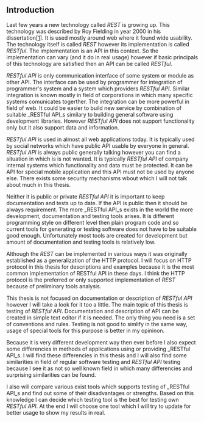## Introduction

Last few years a new technology called _REST_ is growing up. This technology was described by Roy Fielding in year 2000 in his dissertation[[1](../index.md/#Fielding2000)]. It is used mostly around web where it found wide usability. The technology itself is called _REST_ however its implementation is called _RESTful_. The implementation is an API in this context. So the implementation can vary (and it do in real usage) however if basic principals of this technology are satisfied then an API can be called _RESTful_.

_RESTful API_ is only communication interface of some system or module as other API. The interface can be used by programmer for integration of programmer's system and a system which providers _RESTful API_. Similar integration is known mostly in field of corporations in which many specific systems comunicates togerther. The integration can be more powerful in field of web. It could be easier to build new service by combination of suitable _RESTful API_s similary to building general software using development libraries. However _RESTful API_ does not support functionality only but it also support data and information.

_RESTful API_ is used in almost all web applications today. It is typically used by social networks which have public API usable by everyone in general. _RESTful API_ is always public generally talking however you can find a situation in which is is not wanted. It is typically _RESTful API_ of company internal systems which functionality and data must be protected. It can be API for special mobile application and this API must not be used by anyone else. There exists some security mechanisms wbout which I will not talk about much in this thesis.


Neither it is public or private _RESTful API_ it is important to keep documentation and tests up to date. If the API is public then it should be always requirement. The more _RESTful API_s exists in the world the more development, documentation and testing tools arises. It is different programming style on different level then plain program code and so current tools for generating or testing software does not have to be suitable good enough. Unfortunately most tools are created for development but amount of documentation and testing tools is relatively low.

Although the _REST_ can be implemented in various ways it was originally established as a generalization of the HTTP protocol. I will focus on HTTP protocol in this thesis for descriptions and examples because it is the most common implementation of RESTful API in these days. I think the HTTP protocol is the preferred or only supported implementation of _REST_ because of preliminary tools analysis.

This thesis is not focused on documentation or description of _RESTful API_ however I will take a look for it too a little. The main topic of this thesis is testing of _RESTful API_. Documentation and description of API can be created in simple text editor if it is needed. The only thing you need is a set of conventions and rules. Testing is not good to simlify in the same way, usage of special tools for this purpose is better in my opininon.

Because it is very different development way then ever before I also expect some differencies in methods of applications using or providing _RESTful API_s. I will find these differencies in this thesis and I will also find some similarities in field of regular software testing and _RESTful API_ testing because I see it as not so well known field in which many differencies and surprising similarities can be found. 

I also will compare various exist tools which supports testing of _RESTful API_s and find out some of their disadvantages or strengths. Based on this knowledge I can decide which testing tool is the best for testing own _RESTful API_. At the end I will choose one tool which I will try to update for better usage to show my results in real.
